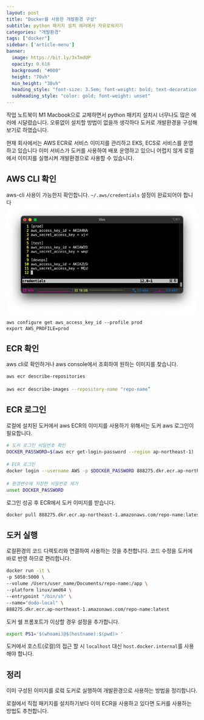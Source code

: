 ```yaml
---
layout: post
title: "Docker를 사용한 개발환경 구성"
subtitle: python 패키지 설치 에러에서 자유로워지기
categories: "개발환경"
tags: ["docker"]
sidebar: ['article-menu']
banner:
  image: https://bit.ly/3xTmdUP
  opacity: 0.618
  background: "#000"
  height: "70vh"
  min_height: "38vh"
  heading_style: "font-size: 3.5em; font-weight: bold; text-decoration: underline"
  subheading_style: "color: gold; font-weight: unset"
---
```


작업 노트북이 M1 Macbook으로 교체하면서 python 패키지 설치시 너무나도 많은 에러에 시달렸습니다.
오류없이 설치할 방법이 없을까 생각하다 도커로 개발환경을 구성해보기로 하였습니다.

현재 회사에서는 AWS ECR로 서비스 이미지를 관리하고 EKS, ECS로 서비스를 운영하고 있습니다
이미 서비스가 도커를 사용하여 배포 운영하고 있으니 어렵지 않게 로컬에서 이미지를 실행시켜 개발환경으로 사용할 수 있습니다.

## AWS CLI 확인
aws-cli 사용이 가능한지 확인합니다. `~/.aws/credentials` 설정이 완료되어야 합니다
![Github_Logo](/assets/images/posts/aws_credential.png)
```
aws configure get aws_access_key_id --profile prod
export AWS_PROFILE=prod
```


## ECR 확인
aws cli로 확인하거나 aws console에서 조회하여 원하는 이미지를 찾습니다.
``` bash
aws ecr describe-repositories

aws ecr describe-images --repository-name "repo-name”
```

## ECR 로그인
로컬에 설치된 도커에서 aws ECR의 이미지를 사용하기 위해서는 도커 aws 로그인이 필요합니다.
``` bash
# 도커 로그인 비밀번호 확인
DOCKER_PASSWORD=$(aws ecr get-login-password --region ap-northeast-1)

# ECR 로그인
docker login --username AWS -p $DOCKER_PASSWORD 888275.dkr.ecr.ap-northeast-1.amazonaws.com

# 환경변수에 저장한 비밀번호 제거
unset DOCKER_PASSWORD
```

로그인 성공 후 ECR에서 도커 이미지를 받습니다.
``` bash
docker pull 888275.dkr.ecr.ap-northeast-1.amazonaws.com/repo-name:latest
``` 


## 도커 실행
로컬환경의 코드 디렉토리와 연결하여 사용하는 것을 추천합니다. 코드 수정을 도커에 바로 반영 하므로 편리합니다.
``` Bash
docker run -it \
-p 5050:5000 \
--volume /Users/user_name/Documents/repo-name:/app \
--platform linux/amd64 \
--entrypoint "/bin/sh" \
--name="dodo-local" \
888275.dkr.ecr.ap-northeast-1.amazonaws.com/repo-name:latest
```

도커 쉘 프롬포트가 이상할 경우 설정을 추가합니다.
``` bash
export PS1='$(whoami)@$(hostname):$(pwd)> '
```


도커에서 호스트(로컬)의 접근 할 시 `localhost` 대신 `host.docker.internal`를 사용해야 합니다.


## 정리
이미 구성된 이미지를 로렄 도커로 실행하여 개발환경으로 사용하는 방법을 정리합니다.

로컬에서 직접 패키지를 설치하기보다 이미 ECR을 사용하고 있다면 도커를 사용하는 방법도 추천합니다.
